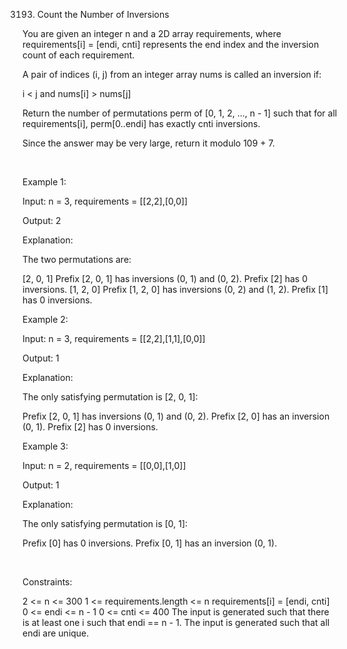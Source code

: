 3193. Count the Number of Inversions

You are given an integer n and a 2D array requirements, where requirements[i] = [endi, cnti] represents the end index and the inversion count of each requirement.

A pair of indices (i, j) from an integer array nums is called an inversion if:

i < j and nums[i] > nums[j]

Return the number of 
permutations
 perm of [0, 1, 2, ..., n - 1] such that for all requirements[i], perm[0..endi] has exactly cnti inversions.

Since the answer may be very large, return it modulo 109 + 7.

 

Example 1:

Input: n = 3, requirements = [[2,2],[0,0]]

Output: 2

Explanation:

The two permutations are:

[2, 0, 1]
Prefix [2, 0, 1] has inversions (0, 1) and (0, 2).
Prefix [2] has 0 inversions.
[1, 2, 0]
Prefix [1, 2, 0] has inversions (0, 2) and (1, 2).
Prefix [1] has 0 inversions.

Example 2:

Input: n = 3, requirements = [[2,2],[1,1],[0,0]]

Output: 1

Explanation:

The only satisfying permutation is [2, 0, 1]:

Prefix [2, 0, 1] has inversions (0, 1) and (0, 2).
Prefix [2, 0] has an inversion (0, 1).
Prefix [2] has 0 inversions.

Example 3:

Input: n = 2, requirements = [[0,0],[1,0]]

Output: 1

Explanation:

The only satisfying permutation is [0, 1]:

Prefix [0] has 0 inversions.
Prefix [0, 1] has an inversion (0, 1).

 

Constraints:

2 <= n <= 300
1 <= requirements.length <= n
requirements[i] = [endi, cnti]
0 <= endi <= n - 1
0 <= cnti <= 400
The input is generated such that there is at least one i such that endi == n - 1.
The input is generated such that all endi are unique.